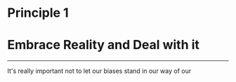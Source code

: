# Principle 1
# Embrace Reality and Deal with it
---
It's really important not to let our biases stand in our way of our 